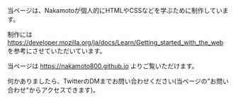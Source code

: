 当ページは、Nakamotoが個人的にHTMLやCSSなどを学ぶために制作しています。

制作には https://developer.mozilla.org/ja/docs/Learn/Getting_started_with_the_web を参考にさせていただいています。

当ページは https://nakamoto800.github.io よりご覧いただけます。

何かありましたら、TwitterのDMまでお問い合わせください(当ページの"お問い合わせ"からアクセスできます)。
